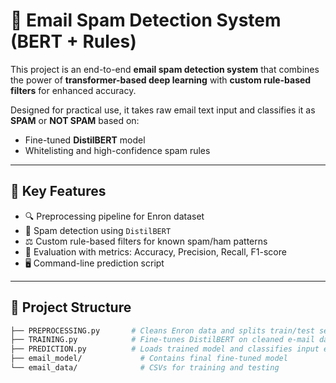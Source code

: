 # 📧 Email Spam Detection System (BERT + Rules)

This project is an end-to-end **email spam detection system** that combines the power of **transformer-based deep learning** with **custom rule-based filters** for enhanced accuracy.

Designed for practical use, it takes raw email text input and classifies it as **SPAM** or **NOT SPAM** based on:
- Fine-tuned **DistilBERT** model
- Whitelisting and high-confidence spam rules

---

## 🚀 Key Features

- 🔍 Preprocessing pipeline for Enron dataset
- 🤖 Spam detection using `DistilBERT`
- ⚖️ Custom rule-based filters for known spam/ham patterns
- 🧪 Evaluation with metrics: Accuracy, Precision, Recall, F1-score
- 🖥️ Command-line prediction script

---

## 🧱 Project Structure

```bash
├── PREPROCESSING.py       # Cleans Enron data and splits train/test sets
├── TRAINING.py            # Fine-tunes DistilBERT on cleaned e-mail data
├── PREDICTION.py          # Loads trained model and classifies input e-mails
├── email_model/             # Contains final fine-tuned model
└── email_data/              # CSVs for training and testing
